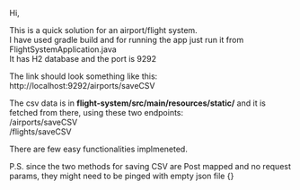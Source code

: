 Hi,

This is a quick solution for an airport/flight system. \
I have used gradle build and for running the app just run it from FlightSystemApplication.java \
It has H2 database and the port is 9292 

The link should look something like this: \
http://localhost:9292/airports/saveCSV

The csv data is in **flight-system/src/main/resources/static/** and it is fetched from there, using these two endpoints: \
/airports/saveCSV \
/flights/saveCSV

There are few easy functionalities implmeneted.

P.S. since the two methods for saving CSV are Post mapped and no request params, they might need to be pinged with empty json file {}
